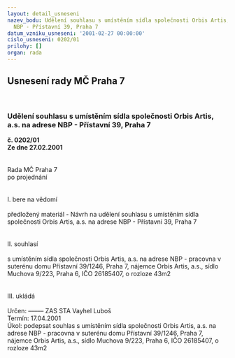 ```yaml
---
layout: detail_usneseni
nazev_bodu: Udělení souhlasu s umístěním sídla společnosti Orbis Artis, a.s. na adrese
  NBP - Přístavní 39, Praha 7
datum_vzniku_usneseni: '2001-02-27 00:00:00'
cislo_usneseni: 0202/01
prilohy: []
organ: rada
---
```

<div id="ucUsn_pList" class="usn">
	<span><h2>Usnesení rady MČ Praha 7 </h2>
<br></span><div class="standBody">
<span><h3>Udělení souhlasu s umístěním sídla společnosti Orbis Artis, a.s. na adrese NBP - Přístavní 39, Praha 7</h3></span><div class="center">
		<strong>č. 0202/01</strong><br>
	</div>
<div class="center">
		<strong>Ze dne 27.02.2001</strong><br><br>
	</div>
<br>Rada MČ Praha 7<br>po projednání<br><br><br>I.	bere na vědomí<br><br> předložený materiál - Návrh na udělení souhlasu s umístěním sídla společnosti Orbis Artis, a.s. na adrese NBP - Přístavní 39, Praha 7<br><br><br>II.	souhlasí <br><br>s umístěním sídla společnosti Orbis Artis, a.s. na adrese NBP - pracovna v  suterénu domu Přístavní 39/1246, Praha 7, nájemce Orbis Artis, a.s., sídlo Muchova 9/223, Praha 6, IČO 26185407, o rozloze 43m2<br><br><br>III.	ukládá <br><br> Určen:	–––––	ZAS STA Vayhel Luboš<br>Termín: 17.04.2001<br>Úkol:	podepsat souhlas s umístěním sídla společnosti Orbis Artis, a.s. na adrese NBP - pracovna v  suterénu domu Přístavní 39/1246, Praha 7, nájemce Orbis Artis, a.s., sídlo Muchova 9/223, Praha 6, IČO 26185407, o rozloze 43m2<br>  <br><br><br><br> <br>
</div>
</div>